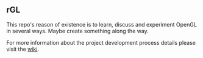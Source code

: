## rGL

This repo's reason of existence is to learn, discuss and experiment OpenGL in several ways. Maybe create something along the way.

For more information about the project development process details please visit the [wiki](https://github.com/rSegment/rGL/wiki).
